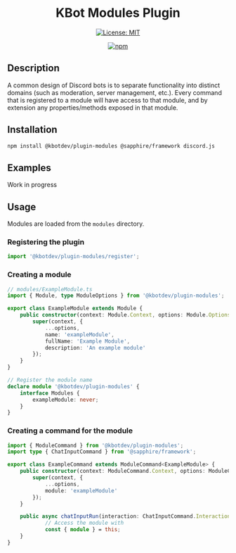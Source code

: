 <div align="center">

# KBot Modules Plugin

[![License: MIT](https://img.shields.io/badge/License-MIT-green.svg)](https://github.com/KBot-discord/plugins/blob/main/LICENSE)

[![npm](https://img.shields.io/npm/v/@kbotdev/plugin-modules?color=crimson&logo=npm&label=@kbotdev/plugin-modules)](https://www.npmjs.com/package/@kbotdev/plugin-modules)

</div>

## Description

A common design of Discord bots is to separate functionality into distinct domains (such as moderation, server management, etc.). Every command that
is registered to a module will have access to that module, and by extension any properties/methods exposed in that module.

## Installation

```bash
npm install @kbotdev/plugin-modules @sapphire/framework discord.js
```

## Examples
Work in progress

## Usage

Modules are loaded from the `modules` directory.

### Registering the plugin

```typescript
import '@kbotdev/plugin-modules/register';
```

### Creating a module

```typescript
// modules/ExampleModule.ts
import { Module, type ModuleOptions } from '@kbotdev/plugin-modules';

export class ExampleModule extends Module {
	public constructor(context: Module.Context, options: Module.Options) {
		super(context, {
			...options,
			name: 'exampleModule',
			fullName: 'Example Module',
			description: 'An example module'
		});
	}
}

// Register the module name
declare module '@kbotdev/plugin-modules' {
	interface Modules {
		exampleModule: never;
	}
}
```

### Creating a command for the module

```typescript
import { ModuleCommand } from '@kbotdev/plugin-modules';
import type { ChatInputCommand } from '@sapphire/framework';

export class ExampleCommand extends ModuleCommand<ExampleModule> {
	public constructor(context: ModuleCommand.Context, options: ModuleCommand.Options) {
		super(context, {
			...options,
			module: 'exampleModule'
		});
	}

	public async chatInputRun(interaction: ChatInputCommand.Interaction) {
            // Access the module with
            const { module } = this;
	}
}
```
